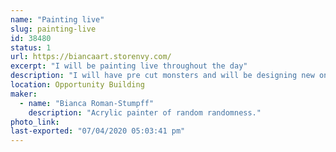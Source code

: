 ```yaml
---
name: "Painting live"
slug: painting-live
id: 38480
status: 1
url: https://biancaart.storenvy.com/
excerpt: "I will be painting live throughout the day"
description: "I will have pre cut monsters and will be designing new ones on the spot while painting them live."
location: Opportunity Building
maker:
  - name: "Bianca Roman-Stumpff"
    description: "Acrylic painter of random randomness."
photo_link: 
last-exported: "07/04/2020 05:03:41 pm"
---
```

